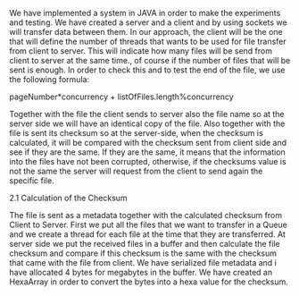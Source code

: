 We have implemented a system in JAVA in order to make the experiments and testing. We have created a server and a client and by using sockets we will transfer data between them. In our approach, the client will be the one that will define the number of threads that wants to be used for file transfer from client to server. This will indicate how many files will be send from client to server at the same time., of course if the number of files that will be sent is enough. In order to check this and to test the end of the file, we use the following formula:

pageNumber*concurrency + listOfFiles.length%concurrency

Together with the file the client sends to server also the file name so at the server side we will have an identical copy of the file. Also together with the file is sent its checksum so at the server-side, when the checksum is calculated, it will be compared with the checksum sent from client side and see if they are the same. If they are the same, it means that the information into the files have not been corrupted, otherwise, if the checksums value is not the same the server will request from the client to send again the specific file.

2.1 Calculation of the Checksum

The file is sent as a metadata together with the calculated checksum from Client to Server. First we put all the files that we want to transfer in a Queue and we create a thread for each file at the time that they are transferred. At server side we put the received files in a buffer and then calculate the file checksum and compare if this checksum is the same with the checksum that came with the file from client. We have serialized file metadata and i have allocated 4 bytes for megabytes in the buffer. We have created an HexaArray in order to convert the bytes into a hexa value for the checksum.
